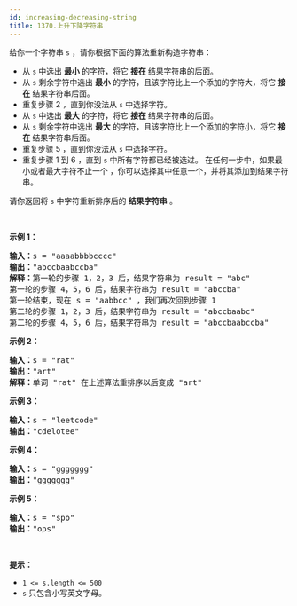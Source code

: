 ```yaml
---
id: increasing-decreasing-string
title: 1370.上升下降字符串
---
```

给你一个字符串 <code>s</code> ，请你根据下面的算法重新构造字符串：

- 从 <code>s</code> 中选出 **最小** 的字符，将它 **接在** 结果字符串的后面。
- 从 <code>s</code> 剩余字符中选出 **最小** 的字符，且该字符比上一个添加的字符大，将它 **接在** 结果字符串后面。
- 重复步骤 2 ，直到你没法从 <code>s</code> 中选择字符。
- 从 <code>s</code> 中选出 **最大** 的字符，将它 **接在** 结果字符串的后面。
- 从 <code>s</code> 剩余字符中选出 **最大** 的字符，且该字符比上一个添加的字符小，将它 **接在** 结果字符串后面。
- 重复步骤 5 ，直到你没法从 <code>s</code> 中选择字符。
- 重复步骤 1 到 6 ，直到 <code>s</code> 中所有字符都已经被选过。
在任何一步中，如果最小或者最大字符不止一个 ，你可以选择其中任意一个，并将其添加到结果字符串。

请你返回将 <code>s</code> 中字符重新排序后的 **结果字符串** 。

 

**示例 1：**


<pre><strong>输入：</strong>s = &#34;aaaabbbbcccc&#34;<br/><strong>输出：</strong>&#34;abccbaabccba&#34;<br/><strong>解释：</strong>第一轮的步骤 1，2，3 后，结果字符串为 result = &#34;abc&#34;<br/>第一轮的步骤 4，5，6 后，结果字符串为 result = &#34;abccba&#34;<br/>第一轮结束，现在 s = &#34;aabbcc&#34; ，我们再次回到步骤 1<br/>第二轮的步骤 1，2，3 后，结果字符串为 result = &#34;abccbaabc&#34;<br/>第二轮的步骤 4，5，6 后，结果字符串为 result = &#34;abccbaabccba&#34;<br/></pre>

**示例 2：**


<pre><strong>输入：</strong>s = &#34;rat&#34;<br/><strong>输出：</strong>&#34;art&#34;<br/><strong>解释：</strong>单词 &#34;rat&#34; 在上述算法重排序以后变成 &#34;art&#34;<br/></pre>

**示例 3：**


<pre><strong>输入：</strong>s = &#34;leetcode&#34;<br/><strong>输出：</strong>&#34;cdelotee&#34;<br/></pre>

**示例 4：**


<pre><strong>输入：</strong>s = &#34;ggggggg&#34;<br/><strong>输出：</strong>&#34;ggggggg&#34;<br/></pre>

**示例 5：**


<pre><strong>输入：</strong>s = &#34;spo&#34;<br/><strong>输出：</strong>&#34;ops&#34;<br/></pre>

 

**提示：**


- <code>1 &lt;= s.length &lt;= 500</code>
- <code>s</code> 只包含小写英文字母。
